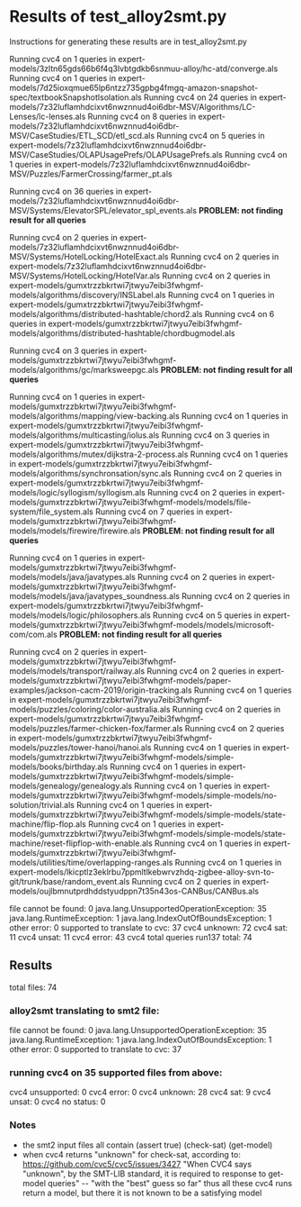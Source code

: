 # Results of test_alloy2smt.py

Instructions for generating these results are in test_alloy2smt.py

Running cvc4 on 1 queries in expert-models/3zltn65gds66b6f4q3lvbtgdkb6snmuu-alloy/hc-atd/converge.als
Running cvc4 on 1 queries in expert-models/7d25ioxqmue65lp6ntzz735gpbg4fmgq-amazon-snapshot-spec/textbookSnapshotIsolation.als
Running cvc4 on 24 queries in expert-models/7z32luflamhdcixvt6nwznnud4oi6dbr-MSV/Algorithms/LC-Lenses/lc-lenses.als
Running cvc4 on 8 queries in expert-models/7z32luflamhdcixvt6nwznnud4oi6dbr-MSV/CaseStudies/ETL_SCD/etl_scd.als
Running cvc4 on 5 queries in expert-models/7z32luflamhdcixvt6nwznnud4oi6dbr-MSV/CaseStudies/OLAPUsagePrefs/OLAPUsagePrefs.als
Running cvc4 on 1 queries in expert-models/7z32luflamhdcixvt6nwznnud4oi6dbr-MSV/Puzzles/FarmerCrossing/farmer_pt.als

Running cvc4 on 36 queries in expert-models/7z32luflamhdcixvt6nwznnud4oi6dbr-MSV/Systems/ElevatorSPL/elevator_spl_events.als
**PROBLEM: not finding result for all queries**

Running cvc4 on 2 queries in expert-models/7z32luflamhdcixvt6nwznnud4oi6dbr-MSV/Systems/HotelLocking/HotelExact.als
Running cvc4 on 2 queries in expert-models/7z32luflamhdcixvt6nwznnud4oi6dbr-MSV/Systems/HotelLocking/HotelVar.als
Running cvc4 on 2 queries in expert-models/gumxtrzzbkrtwi7jtwyu7eibi3fwhgmf-models/algorithms/discovery/INSLabel.als
Running cvc4 on 1 queries in expert-models/gumxtrzzbkrtwi7jtwyu7eibi3fwhgmf-models/algorithms/distributed-hashtable/chord2.als
Running cvc4 on 6 queries in expert-models/gumxtrzzbkrtwi7jtwyu7eibi3fwhgmf-models/algorithms/distributed-hashtable/chordbugmodel.als

Running cvc4 on 3 queries in expert-models/gumxtrzzbkrtwi7jtwyu7eibi3fwhgmf-models/algorithms/gc/marksweepgc.als
**PROBLEM: not finding result for all queries**

Running cvc4 on 1 queries in expert-models/gumxtrzzbkrtwi7jtwyu7eibi3fwhgmf-models/algorithms/mapping/view-backing.als
Running cvc4 on 1 queries in expert-models/gumxtrzzbkrtwi7jtwyu7eibi3fwhgmf-models/algorithms/multicasting/iolus.als
Running cvc4 on 3 queries in expert-models/gumxtrzzbkrtwi7jtwyu7eibi3fwhgmf-models/algorithms/mutex/dijkstra-2-process.als
Running cvc4 on 1 queries in expert-models/gumxtrzzbkrtwi7jtwyu7eibi3fwhgmf-models/algorithms/synchronsation/sync.als
Running cvc4 on 2 queries in expert-models/gumxtrzzbkrtwi7jtwyu7eibi3fwhgmf-models/logic/syllogism/syllogism.als
Running cvc4 on 2 queries in expert-models/gumxtrzzbkrtwi7jtwyu7eibi3fwhgmf-models/models/file-system/file_system.als
Running cvc4 on 7 queries in expert-models/gumxtrzzbkrtwi7jtwyu7eibi3fwhgmf-models/models/firewire/firewire.als
**PROBLEM: not finding result for all queries**

Running cvc4 on 1 queries in expert-models/gumxtrzzbkrtwi7jtwyu7eibi3fwhgmf-models/models/java/javatypes.als
Running cvc4 on 2 queries in expert-models/gumxtrzzbkrtwi7jtwyu7eibi3fwhgmf-models/models/java/javatypes_soundness.als
Running cvc4 on 2 queries in expert-models/gumxtrzzbkrtwi7jtwyu7eibi3fwhgmf-models/models/logic/philosophers.als
Running cvc4 on 5 queries in expert-models/gumxtrzzbkrtwi7jtwyu7eibi3fwhgmf-models/models/microsoft-com/com.als
**PROBLEM: not finding result for all queries**

Running cvc4 on 2 queries in expert-models/gumxtrzzbkrtwi7jtwyu7eibi3fwhgmf-models/models/transport/railway.als
Running cvc4 on 2 queries in expert-models/gumxtrzzbkrtwi7jtwyu7eibi3fwhgmf-models/paper-examples/jackson-cacm-2019/origin-tracking.als
Running cvc4 on 1 queries in expert-models/gumxtrzzbkrtwi7jtwyu7eibi3fwhgmf-models/puzzles/coloring/color-australia.als
Running cvc4 on 2 queries in expert-models/gumxtrzzbkrtwi7jtwyu7eibi3fwhgmf-models/puzzles/farmer-chicken-fox/farmer.als
Running cvc4 on 2 queries in expert-models/gumxtrzzbkrtwi7jtwyu7eibi3fwhgmf-models/puzzles/tower-hanoi/hanoi.als
Running cvc4 on 1 queries in expert-models/gumxtrzzbkrtwi7jtwyu7eibi3fwhgmf-models/simple-models/books/birthday.als
Running cvc4 on 1 queries in expert-models/gumxtrzzbkrtwi7jtwyu7eibi3fwhgmf-models/simple-models/genealogy/genealogy.als
Running cvc4 on 1 queries in expert-models/gumxtrzzbkrtwi7jtwyu7eibi3fwhgmf-models/simple-models/no-solution/trivial.als
Running cvc4 on 1 queries in expert-models/gumxtrzzbkrtwi7jtwyu7eibi3fwhgmf-models/simple-models/state-machine/flip-flop.als
Running cvc4 on 1 queries in expert-models/gumxtrzzbkrtwi7jtwyu7eibi3fwhgmf-models/simple-models/state-machine/reset-flipflop-with-enable.als
Running cvc4 on 1 queries in expert-models/gumxtrzzbkrtwi7jtwyu7eibi3fwhgmf-models/utilities/time/overlapping-ranges.als
Running cvc4 on 1 queries in expert-models/lkicptlz3eklrbu7ppmltlkebwrvzhdq-zigbee-alloy-svn-to-git/trunk/base/random_event.als
Running cvc4 on 2 queries in expert-models/oujlbmnutprdhddstyudppn7t35n43os-CANBus/CANBus.als


file cannot be found: 0
java.lang.UnsupportedOperationException: 35
java.lang.RuntimeException: 1
java.lang.IndexOutOfBoundsException: 1
other error: 0
supported to translate to cvc: 37
cvc4 unknown: 72
cvc4 sat: 11
cvc4 unsat: 11
cvc4 error: 43
cvc4 total queries run137
total: 74

## Results

total files: 74

### alloy2smt translating to smt2 file:
file cannot be found: 0
java.lang.UnsupportedOperationException: 35
java.lang.RuntimeException: 1
java.lang.IndexOutOfBoundsException: 1
other error: 0
supported to translate to cvc: 37

### running cvc4 on 35 supported files from above:
cvc4 unsupported: 0
cvc4 error: 0
cvc4 unknown: 28
cvc4 sat: 9
cvc4 unsat: 0
cvc4 no status: 0

### Notes
* the smt2 input files all contain 
(assert true)
(check-sat)
(get-model)
* when cvc4 returns "unknown" for check-sat, according to:
https://github.com/cvc5/cvc5/issues/3427
"When CVC4 says "unknown", by the SMT-LIB standard, it is required to response to get-model queries" -- "with the "best" guess so far"
thus all these cvc4 runs return a model, but there it is not known to be a satisfying model
